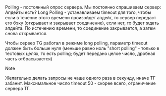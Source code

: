 Polling - постоянный опрос сервера. Мы постоянно спрашиваем сервер: Апдейты есть?
Long Polling - устанавливаем timeout для того, чтобы если в течение этого времени произойдет апдейт, то сервер передаст его бэку (открывает и закрывает соединение), если нет, то будет ждать апдейта. По истечению времени, то соединение закрывается, а затем снова открывается.

Чтобы сервер TG работал в режиме long polling, параметр timeout должен быть больше нуля (меньше равно ноль "short polling" - только в тестовых целях, то есть polling; будет передано целое число, дробная часть отбрасывается)

> [!Note]
> Желательно делать запросы не чаще одного раза в секунду, иначе ТГ забанит.
> Максимальное число timeout 50 - скорее всего, ограничение сервера ТГ.